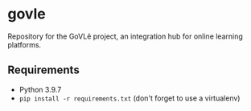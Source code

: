 # govle

Repository for the GoVLê project, an integration hub for online learning platforms.

## Requirements

- Python 3.9.7
- `pip install -r requirements.txt` (don't forget to use a virtualenv)
